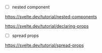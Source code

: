 -[ ] nested component

https://svelte.dev/tutorial/nested-components

https://svelte.dev/tutorial/declaring-props

-[ ] spread props

https://svelte.dev/tutorial/spread-props

